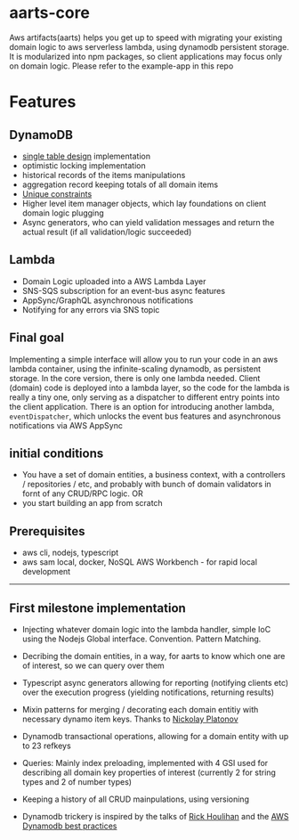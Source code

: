 # aarts-core
Aws artifacts(aarts) helps you get up to speed with migrating your existing domain logic to aws serverless lambda, using dynamodb persistent storage. It is modularized into npm packages, so client applications may focus only on domain logic. Please refer to the example-app in this repo 

# Features
## DynamoDB
- [single table design](https://docs.aws.amazon.com/amazondynamodb/latest/developerguide/bp-general-nosql-design.html#bp-general-nosql-design-concepts) implementation
- optimistic locking implementation
- historical records of the items manipulations
- aggregation record keeping totals of all domain items
- [Unique constraints](https://aws.amazon.com/blogs/database/simulating-amazon-dynamodb-unique-constraints-using-transactions/)
- Higher level item manager objects, which lay foundations on client domain logic plugging
- Async generators, who can yield validation messages and return the actual result (if all validation/logic succeeded)
## Lambda
- Domain Logic uploaded into a AWS Lambda Layer
- SNS-SQS subscription for an event-bus async features
- AppSync/GraphQL asynchronous notifications
- Notifying for any errors via SNS topic
  
## Final goal
Implementing a simple interface will allow you to run your code in an aws lambda container, using the infinite-scaling dynamodb, as persistent storage. In the core version, there is only one lambda needed. Client (domain) code is deployed into a lambda layer, so the code for the lambda is really a tiny one, only serving as a dispatcher to different entry points into the client application. There is an option for introducing another lambda, `eventDispatcher`, which unlocks the event bus features and asynchronous notifications via AWS AppSync 

## initial conditions
- You have a set of domain entities, a business context, with a controllers / repositories / etc, and probably with bunch of domain validators in fornt of any CRUD/RPC logic.
  OR
- you start building an app from scratch

## Prerequisites
- aws cli, nodejs, typescript
- aws sam local, docker, NoSQL AWS Workbench - for rapid local development

----------

## First milestone implementation
- Injecting whatever domain logic into the lambda handler, simple IoC using the Nodejs Global interface. Convention. Pattern Matching.
- Decribing the domain entities, in a way, for aarts to know which one are of interest, so we can query over them
- Typescript async generators allowing for reporting (notifying clients etc) over the execution progress (yielding notifications, returning results)
- Mixin patterns for merging / decorating each domain entitiy with necessary dynamo item keys. Thanks to [Nickolay Platonov](https://www.bryntum.com/blog/the-mixin-pattern-in-typescript-all-you-need-to-know/)
- Dynamodb transactional operations, allowing for a domain entity with up to 23 refkeys
- Queries: Mainly index preloading, implemented with 4 GSI used for describing all domain key properties of interest (currently 2 for string types and 2 of number types)
- Keeping a history of all CRUD mainpulations, using versioning

- Dynamodb trickery is inspired by the talks of [Rick Houlihan](https://www.youtube.com/watch?v=HaEPXoXVf2k&t=1054s) and the [AWS Dynamodb best practices](https://docs.aws.amazon.com/amazondynamodb/latest/developerguide/best-practices.html)

